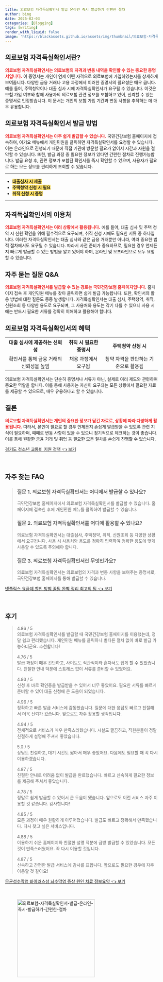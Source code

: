```yaml
---
title: 의료보험 자격득실확인서 발급 온라인 즉시 발급하기 간편한 절차
author: bing
date: 2025-02-03
categories: [Blogging]
tags: [writing]
render_with_liquid: false
image: 'https://blackassets.github.io/assets/img/thumbnail/의료보험-자격득실확인서-발급-온라인-즉시-발급하기-간편한-절차.webp'
---
```



<h2 id='의료보험_자격득실확인서란'>의료보험 자격득실확인서란?</h2>

<p><b><span style="color: #ee2323;">의료보험 자격득실확인서는 의료보험의 자격과 변동 내역을 확인할 수 있는 중요한 증명서입니다.</span></b> 이 증명서는 개인이 언제 어떤 자격으로 의료보험에 가입하였는지를 상세하게 보여줍니다. 다양한 금융 거래나 고용 과정에서 이러한 증명서의 필요성은 매우 큽니다. 예를 들어, 주택청약이나 대출 심사 시에 자격득실확인서가 요구될 수 있습니다. 이것은 보험 가입 여부와 함께 사용자의 의료보험 관련 정보를 포함하고 있어, 신뢰할 수 있는 증명서로 인정받습니다. 이 문서는 개인의 보험 가입 기간과 변동 사항을 추적하는 데 매우 유용합니다.</p>

<h2 id='발급방법'>의료보험 자격득실확인서 발급 방법</h2>

<p><b><span style="color: #ee2323;">의료보험 자격득실확인서는 아주 쉽게 발급할 수 있습니다.</span></b> 국민건강보험 홈페이지에 접속하여, 여기요 메뉴에서 개인민원을 클릭하면 자격득실확인서를 요청할 수 있습니다. 이는 온라인으로 진행되기 때문에 직접 기관에 방문할 필요가 없어서 시간과 자원을 절약할 수 있습니다. 또한, 발급 과정 중 필요한 정보가 있다면 간편한 절차로 진행가능합니다. 발급 요청 후, 관련 정보가 포함된 확인서를 즉시 확인할 수 있으며, 사용자가 필요로 하는 모든 정보를 편리하게 조회할 수 있습니다.</p>

<hr />

<ul>
    <li><b><span style="background-color: #ffe066;">대출심사 시 제출</span></b></li>
    <li><b><span style="background-color: #ffe066;">주택청약 신청 시 필요</span></b></li>
    <li><b><span style="background-color: #ffe066;">취직 신청 시 증명</span></b></li>
</ul>

<hr />

<h2 id='자격득실확인서_이용처'>자격득실확인서의 이용처</h2>

<p><b><span style="color: #ee2323;">의료보험 자격득실확인서는 여러 상황에서 활용됩니다.</span></b> 예를 들어, 대출 심사 및 주택 청약 시 신원 확인을 위해 필수적으로 요구되며, 취직 신청 시에도 필요한 서류 중 하나입니다. 이러한 자격득실확인서는 대출 심사와 같은 금융 거래뿐만 아니라, 여러 중요한 법적 절차에서도 요구될 수 있습니다. 따라서 사전 준비가 중요하므로, 필요한 경우 언제든지 빠르게 발급할 수 있는 방법을 알고 있어야 하며, 온라인 및 오프라인으로 모두 요청할 수 있습니다.</p>

<h2 id='자주_묻는_질문'>자주 묻는 질문 Q&A</h2>

<p><b><span style="color: #ee2323;">의료보험 자격득실확인서를 발급할 수 있는 경로는 국민건강보험 홈페이지입니다.</span></b> 홈페이지 접속 후 개인민원 메뉴를 찾아 클릭하면 쉽게 발급 가능합니다. 또한, 확인서의 활용 방법에 대한 질문도 종종 발생합니다. 자격득실확인서는 대출 심사, 주택청약, 취직, 신원조회 등 다양한 용도로 요구되며, 그 사용처와 용도는 각기 다를 수 있으니 사용 시에는 반드시 필요한 서류를 정확히 이해하고 활용해야 합니다.</p>

<h2 id='의료보험_자격득실확인서_혜택'>의료보험 자격득실확인서의 혜택</h2>

<table>
    <tr>
        <td style="text-align: center; height: 17px;"><b>대출 심사에 제공하는 신뢰성</b></td>
        <td style="text-align: center; height: 17px;"><b>취직 시 필요한 증명서</b></td>
        <td style="text-align: center; height: 17px;"><b>주택청약 신청 시</b></td>
    </tr>
    <tr>
        <td style="text-align: center; height: 17px;">확인서를 통해 금융 거래의 신뢰성을 높임</td>
        <td style="text-align: center; height: 17px;">채용 과정에서 요구됨</td>
        <td style="text-align: center; height: 17px;">청약 자격을 판단하는 기준으로 활용됨</td>
    </tr>
</table>

<p>의료보험 자격득실확인서는 단순히 증명서나 서류가 아닌, 실제로 여러 제도와 관련하여 중요한 역할을 합니다. 이를 통해 사용자는 자신이 요구되는 모든 상황에서 필요한 자료를 제공할 수 있으므로, 매우 유용하다고 할 수 있습니다.</p>

<h2 id='결론'>결론</h2>

<p><b><span style="color: #ee2323;">의료보험 자격득실확인서는 개인의 중요한 정보가 담긴 자료로, 상황에 따라 다양하게 활용됩니다.</span></b> 따라서, 본인이 필요로 할 경우 언제든지 손쉽게 발급받을 수 있도록 관련 지식이 필요하며, 때때로 변동 사항이 있을 수 있으니 정기적으로 체크하는 것이 좋습니다. 이를 통해 원활한 금융 거래 및 취업 등 필요한 모든 절차를 손쉽게 진행할 수 있습니다.</p>


<p><a class="click-button" title="경기도 청소년 교통비 지원 정책" href="https://blackassets.github.io/posts/%EA%B2%BD%EA%B8%B0%EB%8F%84-%EC%B2%AD%EC%86%8C%EB%85%84-%EA%B5%90%ED%86%B5%EB%B9%84-%EC%A7%80%EC%9B%90-%EC%A0%95%EC%B1%85/" rel="dofollow">경기도 청소년 교통비 지원 정책 👈 보기</a></p><br>
<h2 id='자주_찾는_FAQ'>자주 찾는 FAQ</h2>
<div itemscope="" itemtype="https://schema.org/FAQPage"> 
<blockquote> 
<div itemscope="" itemprop="mainEntity" itemtype="https://schema.org/Question"> 
<h3 itemprop="name">질문 1. 의료보험 자격득실확인서는 어디에서 발급할 수 있나요?</h3> 
<div itemscope="" itemprop="acceptedAnswer" itemtype="https://schema.org/Answer"> 
<span itemprop="text"> 
<p>국민건강보험 홈페이지에서 의료보험 자격득실확인서를 발급할 수 있습니다. 홈페이지에 접속한 후에 개인민원 메뉴를 클릭하여 발급할 수 있습니다.</p> 
</span> 
</div> 
</div> 

<div itemscope="" itemprop="mainEntity" itemtype="https://schema.org/Question"> 
<h3 itemprop="name">질문 2. 의료보험 자격득실확인서를 어디에 활용할 수 있나요?</h3> 
<div itemscope="" itemprop="acceptedAnswer" itemtype="https://schema.org/Answer"> 
<span itemprop="text"> 
<p>의료보험 자격득실확인서는 대출심사, 주택청약, 취직, 신원조회 등 다양한 상황에서 요구됩니다. 사용 시 사용처와 용도를 정확히 입력하여 정확한 용도에 맞게 사용할 수 있도록 주의해야 합니다.</p> 
</span> 
</div> 
</div> 

<div itemscope="" itemprop="mainEntity" itemtype="https://schema.org/Question"> 
<h3 itemprop="name">질문 3. 의료보험 자격득실확인서란 무엇인가요?</h3> 
<div itemscope="" itemprop="acceptedAnswer" itemtype="https://schema.org/Answer"> 
<span itemprop="text"> 
<p>의료보험 자격득실확인서는 의료보험의 자격과 변동 사항을 보여주는 증명서로, 국민건강보험 홈페이지를 통해 발급할 수 있습니다.</p> 
</span> 
</div> 
</div> 
</blockquote> 
</div>
<p><a class="click-button" title="넷플릭스 요금제 할인 방법 꿀팁 완벽 정리 최고의 팁" href="https://blackassets.github.io/posts/%EB%84%B7%ED%94%8C%EB%A6%AD%EC%8A%A4-%EC%9A%94%EA%B8%88%EC%A0%9C-%ED%95%A0%EC%9D%B8-%EB%B0%A9%EB%B2%95-%EA%BF%80%ED%8C%81-%EC%99%84%EB%B2%BD-%EC%A0%95%EB%A6%AC-%EC%B5%9C%EA%B3%A0%EC%9D%98-%ED%8C%81/" rel="dofollow">넷플릭스 요금제 할인 방법 꿀팁 완벽 정리 최고의 팁 👈 보기</a></p><br>
<h2 id='후기'>후기</h2>
<div itemscope itemtype="https://schema.org/Product">
  <blockquote>
  <div itemprop="review" itemscope itemtype="https://schema.org/Review">
      <div itemprop="reviewRating" itemscope itemtype="https://schema.org/Rating"> <span itemprop="ratingValue">4.86</span> / <span itemprop="bestRating">5</span> </div>
      <span itemprop="reviewBody">의료보험 자격득실확인서를 발급할 때 국민건강보험 홈페이지를 이용했는데, 정말 쉽고 편리했습니다. 개인민원 메뉴를 클릭하니 별다른 절차 없이 바로 발급 가능하더군요. 추천합니다!</span>
  </div>
  <br>
  <div itemprop="review" itemscope itemtype="https://schema.org/Review">
      <div itemprop="reviewRating" itemscope itemtype="https://schema.org/Rating"> <span itemprop="ratingValue">4.76</span> / <span itemprop="bestRating">5</span> </div>
      <span itemprop="reviewBody">발급 과정이 매우 간단하고, 사이트도 직관적이라 혼자서도 쉽게 할 수 있었습니다. 친절한 안내 덕분에 스트레스 없이 서류를 준비할 수 있었어요.</span>
  </div>
  <br>
  <div itemprop="review" itemscope itemtype="https://schema.org/Review">
      <div itemprop="reviewRating" itemscope itemtype="https://schema.org/Rating"> <span itemprop="ratingValue">4.93</span> / <span itemprop="bestRating">5</span> </div>
      <span itemprop="reviewBody">신청 후 바로 확인증을 발급받을 수 있어서 너무 좋았어요. 필요한 서류를 빠르게 준비할 수 있어 대출 신청에 큰 도움이 되었습니다.</span>
  </div>
  <br>
  <div itemprop="review" itemscope itemtype="https://schema.org/Review">
      <div itemprop="reviewRating" itemscope itemtype="https://schema.org/Rating"> <span itemprop="ratingValue">4.96</span> / <span itemprop="bestRating">5</span> </div>
      <span itemprop="reviewBody">정확하고 빠른 발급 서비스에 감동했습니다. 질문에 대한 응답도 빠르고 친절해서 더욱 신뢰가 갔습니다. 앞으로도 자주 활용할 생각입니다.</span>
  </div>
  <br>
  <div itemprop="review" itemscope itemtype="https://schema.org/Review">
      <div itemprop="reviewRating" itemscope itemtype="https://schema.org/Rating"> <span itemprop="ratingValue">4.94</span> / <span itemprop="bestRating">5</span> </div>
      <span itemprop="reviewBody">전체적으로 서비스가 매우 만족스러웠습니다. 시설도 깔끔하고, 직원분들이 정말 친절하게 설명해 주셔서 좋았습니다.</span>
  </div>
  <br>
  <div itemprop="review" itemscope itemtype="https://schema.org/Review">
      <div itemprop="reviewRating" itemscope itemtype="https://schema.org/Rating"> <span itemprop="ratingValue">5.0</span> / <span itemprop="bestRating">5</span> </div>
      <span itemprop="reviewBody">상담도 친절하고, 대기 시간도 짧아서 매우 좋았어요. 다음에도 필요할 때 꼭 다시 이용하겠습니다.</span>
  </div>
  <br>
  <div itemprop="review" itemscope itemtype="https://schema.org/Review">
      <div itemprop="reviewRating" itemscope itemtype="https://schema.org/Rating"> <span itemprop="ratingValue">4.87</span> / <span itemprop="bestRating">5</span> </div>
      <span itemprop="reviewBody">친절한 안내로 어려움 없이 발급을 완료했습니다. 빠르고 신속하게 필요한 정보를 제공해 주셔서 좋았습니다.</span>
  </div>
  <br>
  <div itemprop="review" itemscope itemtype="https://schema.org/Review">
      <div itemprop="reviewRating" itemscope itemtype="https://schema.org/Rating"> <span itemprop="ratingValue">4.78</span> / <span itemprop="bestRating">5</span> </div>
      <span itemprop="reviewBody">정말로 쉽게 발급할 수 있어서 큰 도움이 됐습니다. 앞으로도 이런 서비스 자주 이용할 것 같습니다. 감사합니다!</span>
  </div>
  <br>
  <div itemprop="review" itemscope itemtype="https://schema.org/Review">
      <div itemprop="reviewRating" itemscope itemtype="https://schema.org/Rating"> <span itemprop="ratingValue">4.85</span> / <span itemprop="bestRating">5</span> </div>
      <span itemprop="reviewBody">모든 과정이 매우 원활하게 이루어졌습니다. 발급도 빠르고 정확해서 만족했습니다. 다시 찾고 싶은 서비스입니다.</span>
  </div>
  <br>
  <div itemprop="review" itemscope itemtype="https://schema.org/Review">
      <div itemprop="reviewRating" itemscope itemtype="https://schema.org/Rating"> <span itemprop="ratingValue">4.88</span> / <span itemprop="bestRating">5</span> </div>
      <span itemprop="reviewBody">이용하기 쉬운 홈페이지와 친절한 설명 덕분에 금방 발급할 수 있었습니다. 모든 것이 만족스러웠어요. 꼭 다시 이용할 것입니다.</span>
  </div>
  <br>
  <div itemprop="review" itemscope itemtype="https://schema.org/Review">
      <div itemprop="reviewRating" itemscope itemtype="https://schema.org/Rating"> <span itemprop="ratingValue">4.87</span> / <span itemprop="bestRating">5</span> </div>
      <span itemprop="reviewBody">신속하고 간편한 발급 서비스에 감사를 표합니다. 앞으로도 필요한 경우에 자주 이용할 것 같아요!</span>
  </div>
  </blockquote>
</div>
<p><a class="click-button" title="무균성수막염 바이러스성 뇌수막염 증상 원인 치료 정보요약" href="https://blackassets.github.io/posts/%EB%AC%B4%EA%B7%A0%EC%84%B1%EC%88%98%EB%A7%89%EC%97%BC-%EB%B0%94%EC%9D%B4%EB%9F%AC%EC%8A%A4%EC%84%B1-%EB%87%8C%EC%88%98%EB%A7%89%EC%97%BC-%EC%A6%9D%EC%83%81-%EC%9B%90%EC%9D%B8-%EC%B9%98%EB%A3%8C-%EC%A0%95%EB%B3%B4%EC%9A%94%EC%95%BD/" rel="dofollow">무균성수막염 바이러스성 뇌수막염 증상 원인 치료 정보요약 👈 보기</a></p><br>
<figure class="image"><img src="https://blackassets.github.io/assets/img/thumbnail/의료보험-자격득실확인서-발급-온라인-즉시-발급하기-간편한-절차.webp" alt="의료보험-자격득실확인서-발급-온라인-즉시-발급하기-간편한-절차" width="256" height="256"></figure>